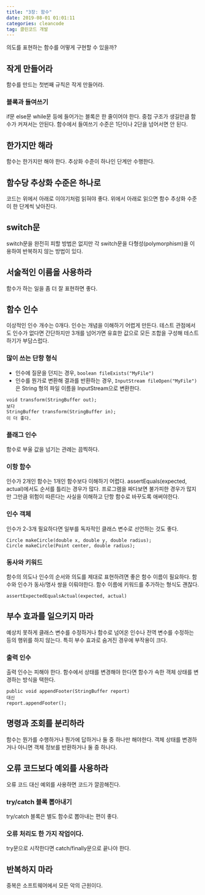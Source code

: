 ```yaml
---
title: "3장: 함수"
date: 2019-08-01 01:01:11
categories: cleancode
tag: 클린코드 개발
---
```


의도를 표현하는 함수를 어떻게 구현할 수 있을까?

## 작게 만들어라
함수를 만드는 첫번째 규칙은 작게 만들어라.

### 블록과 들여쓰기
if문 else문 while문 등에 들어가는 블록은 한 줄이어야 한다. 중첩 구조가 생길만큼 함수가 커져서는 안된다. 함수에서 들여쓰기 수준은 1단이나 2단을 넘어서면 안 된다.

## 한가지만 해라
함수는 한가지만 해야 한다. 추상화 수준이 하나인 단계만 수행한다.

## 함수당 추상화 수준은 하나로
코드는 위에서 아래로 이야기처럼 읽혀야 좋다. 위에서 아래로 읽으면 함수 추상화 수준이 한 단계씩 낮아진다.

## switch문
switch문을 완전히 피할 방법은 없지만 각 switch문을 다형성(polymorphism)을 이용하여 반복하지 않는 방법이 있다.

## 서술적인 이름을 사용하라
함수가 하는 일을 좀 더 잘 표현하면 좋다.

## 함수 인수
이상적인 인수 개수는 0개다. 인수는 개념을 이해하기 어렵게 만든다. 테스트 관점에서도 인수가 없다면 간단하지만 3개를 넘어가면 유효한 값으로 모든 조합을 구성해 테스트하기가 부담스럽다.

### 많이 쓰는 단항 형식
- 인수에 질문을 던지는 경우, `boolean fileExists("MyFile")`
- 인수를 뭔가로 변환해 결과를 반환하는 경우, `InputStream fileOpen("MyFile")` 은 String 형의 파일 이름을 InputStream으로 변환한다. 
```
void transform(StringBuffer out);
보다 
StringBuffer transform(StringBuffer in);
이 더 좋다.
```

### 플래그 인수
함수로 부울 값을 넘기는 관례는 끔찍하다. 

### 이항 함수
인수가 2개인 함수는 1개인 함수보다 이해하기 어렵다. assertEquals(expected, actual)에서도 순서를 틀리는 경우가 많다. 프로그램을 짜다보면 불가피한 경우가 많지만 그만큼 위험이 따른다는 사실을 이해하고 단항 함수로 바꾸도록 애써야한다. 

### 인수 객체
인수가 2-3개 필요하다면 일부를 독자적인 클래스 변수로 선언하는 것도 좋다.
```
Circle makeCircle(double x, double y, double radius);
Circle makeCircle(Point center, double radius);
```

### 동사와 키워드
함수의 의도나 인수의 순서와 의도를 제대로 표현하려면 좋은 함수 이름이 필요하다. 함수와 인수가 동사/명사 쌍을 이뤄야한다. 함수 이름에 키워드를 추가하는 형식도 괜찮다. 
```
assertExpectedEqualsActual(expected, actual)
```

## 부수 효과를 일으키지 마라 
예상치 못하게 클래스 변수를 수정하거나 함수로 넘어온 인수나 전역 변수를 수정하는 등의 행위를 하지 않는다. 특히 부수 효과로 숨겨진 경우에 부작용이 크다. 

### 출력 인수
출력 인수는 피해야 한다. 
함수에서 상태를 변경해야 한다면 함수가 속한 객체 상태를 변경하는 방식을 택한다.
```
public void appendFooter(StringBuffer report)
대신
report.appendFooter();
```

## 명령과 조회를 분리하라
함수는 뭔가를 수행하거나 뭔가에 답하거나 둘 중 하나만 해야한다. 객체 상태를 변경하거나 아니면 객체 정보를 반환하거나 둘 중 하나다.

## 오류 코드보다 예외를 사용하라
오류 코드 대신 예외를 사용하면 코드가 깔끔해진다.

### try/catch 블록 뽑아내기
try/catch 블록은 별도 함수로 뽑아내는 편이 좋다.
### 오류 처리도 한 가지 작업이다.
try문으로 시작한다면 catch/finally문으로 끝나야 한다. 

## 반복하지 마라
중복은 소프트웨어에서 모든 악의 근원이다.
